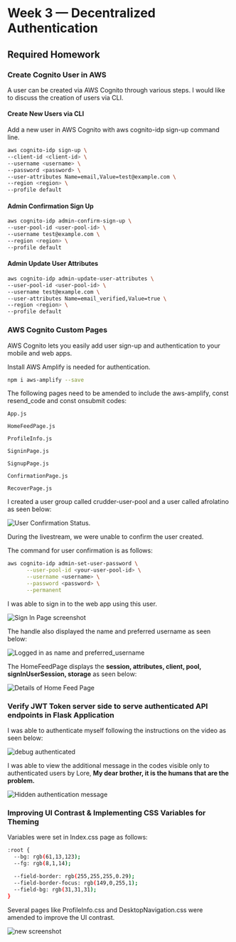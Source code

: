 # Week 3 — Decentralized Authentication

## Required Homework 

### Create Cognito User in AWS

A user can be created via AWS Cognito through various steps. I would like to discuss the creation of users via CLI.

#### Create New Users via CLI

Add a new user in AWS Cognito with aws cognito-idp sign-up command line.

```sh
aws cognito-idp sign-up \
--client-id <client-id> \
--username <username> \
--password <password> \
--user-attributes Name=email,Value=test@example.com \
--region <region> \
--profile default
```

#### Admin Confirmation Sign Up

```sh
aws cognito-idp admin-confirm-sign-up \
--user-pool-id <user-pool-id> \
--username test@example.com \
--region <region> \
--profile default
```

#### Admin Update User Attributes

```sh
aws cognito-idp admin-update-user-attributes \
--user-pool-id <user-pool-id> \
--username test@example.com \
--user-attributes Name=email_verified,Value=true \
--region <region> \
--profile default
```

### AWS Cognito Custom Pages

AWS Cognito lets you easily add user sign-up and authentication to your mobile and web apps. 

Install AWS Amplify is needed for authentication.

```sh
npm i aws-amplify --save
```
The following pages need to be amended to include the aws-amplify, const resend_code and const onsubmit codes:

```App.js```

```HomeFeedPage.js```

```ProfileInfo.js```

```SigninPage.js```

```SignupPage.js```

```ConfirmationPage.js```

```RecoverPage.js```


I created a user group called crudder-user-pool and a user called afrolatino as seen below:

![User Confirmation Status](https://user-images.githubusercontent.com/78261965/223215541-f5d605a1-48b8-4c34-8cd3-3ad13a6c33db.png).

During the livestream, we were unable to confirm the user created.

The command for user confirmation is as follows:

```sh
aws cognito-idp admin-set-user-password \
      --user-pool-id <your-user-pool-id> \
      --username <username> \
      --password <password> \
      --permanent
```

I was able to sign in to the web app using this user.

![Sign In Page screenshot](https://user-images.githubusercontent.com/78261965/223215727-2329e7f9-cd19-4883-b43f-4daa272bcfda.png)

The handle also displayed the name and preferred username as seen below:

![Logged in as name and preferred_username](https://user-images.githubusercontent.com/78261965/223216178-01881773-7a75-42ee-8c9b-b467fb069dd7.png)

The HomeFeedPage displays the **session, attributes, client, pool, signInUserSession, storage** as seen below:

![Details of Home Feed Page](https://user-images.githubusercontent.com/78261965/223219142-2e6b3c1f-5f11-412e-b7a7-70b17ae7e9bc.png)


### Verify JWT Token server side to serve authenticated API endpoints in Flask Application

I was able to authenticate myself following the instructions on the video as seen below:

![debug authenticated](https://user-images.githubusercontent.com/78261965/223822945-99646db9-9d94-44f8-a55d-26ca377420ff.png)

I was able to view the additional message in the codes visible only to authenticated users by Lore, **My dear brother, it is the humans that are the problem.**

![Hidden authentication message](https://user-images.githubusercontent.com/78261965/223823644-53d38757-69ff-44a5-9c52-8c3d0015e7f4.png)

### Improving UI Contrast & Implementing CSS Variables for Theming

Variables were set in Index.css page as follows:

```sh
:root {
  --bg: rgb(61,13,123);
  --fg: rgb(8,1,14);

  --field-border: rgb(255,255,255,0.29);
  --field-border-focus: rgb(149,0,255,1);
  --field-bg: rgb(31,31,31);
}
```

Several pages like ProfileInfo.css and DesktopNavigation.css were amended to improve the UI contrast.

![new screenshot](https://user-images.githubusercontent.com/78261965/224431567-74fd17bf-5fe8-48d7-9f4a-3d0e9c2dbd17.png)




